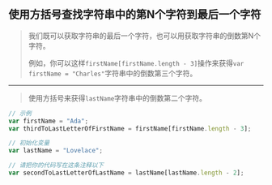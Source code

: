 ## 使用方括号查找字符串中的第N个字符到最后一个字符

> 我们既可以获取字符串的最后一个字符，也可以用获取字符串的倒数第N个字符。
>
> 例如，你可以这样`firstName[firstName.length - 3]`操作来获得`var firstName = "Charles"`字符串中的倒数第三个字符。

---

> 使用方括号来获得`lastName`字符串中的倒数第二个字符。

```js
// 示例
var firstName = "Ada";
var thirdToLastLetterOfFirstName = firstName[firstName.length - 3];

// 初始化变量
var lastName = "Lovelace";

// 请把你的代码写在这条注释以下
var secondToLastLetterOfLastName = lastName[lastName.length - 2];

```

